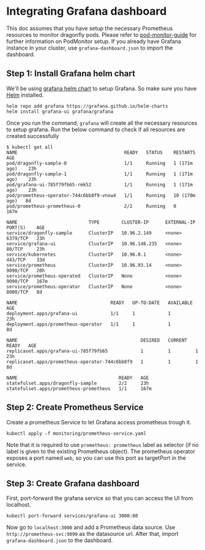 # Integrating Grafana dashboard

This doc assumes that you have setup the necessary Prometheus resources
to monitor dragonfly pods. Please refer to [pod-monitor-guide](podMonitorGuide.md)
for further information on PodMonitor setup. If you already have Grafana instance
in your cluster, use `grafana-dashboard.json` to import the dashboard.


## Step 1: Install Grafana helm chart

We'll be using [grafana helm chart](https://github.com/grafana/helm-charts) to setup
Grafana. So make sure you have [Helm](https://helm.sh/docs/intro/install/) installed.

```
helm repo add grafana https://grafana.github.io/helm-charts
helm install grafana-ui grafana/grafana
```

Once you run the command, `grafana` will create all the necessary resources to setup
grafana. Run the below command to check if all resources are created successfully

```
$ kubectl get all
NAME                                       READY   STATUS    RESTARTS        AGE
pod/dragonfly-sample-0                     1/1     Running   1 (171m ago)    23h
pod/dragonfly-sample-1                     1/1     Running   1 (171m ago)    23h
pod/grafana-ui-785f79fb65-rmk52            1/1     Running   1 (171m ago)    23h
pod/prometheus-operator-744c6bb8f9-vnxw4   1/1     Running   10 (170m ago)   8d
pod/prometheus-prometheus-0                2/2     Running   0               167m

NAME                          TYPE        CLUSTER-IP      EXTERNAL-IP   PORT(S)    AGE
service/dragonfly-sample      ClusterIP   10.96.2.149     <none>        6379/TCP   23h
service/grafana-ui            ClusterIP   10.96.146.235   <none>        80/TCP     23h
service/kubernetes            ClusterIP   10.96.0.1       <none>        443/TCP    33d
service/prometheus            ClusterIP   10.96.93.14     <none>        9090/TCP   20h
service/prometheus-operated   ClusterIP   None            <none>        9090/TCP   167m
service/prometheus-operator   ClusterIP   None            <none>        8080/TCP   8d

NAME                                  READY   UP-TO-DATE   AVAILABLE   AGE
deployment.apps/grafana-ui            1/1     1            1           23h
deployment.apps/prometheus-operator   1/1     1            1           8d

NAME                                             DESIRED   CURRENT   READY   AGE
replicaset.apps/grafana-ui-785f79fb65            1         1         1       23h
replicaset.apps/prometheus-operator-744c6bb8f9   1         1         1       8d

NAME                                     READY   AGE
statefulset.apps/dragonfly-sample        2/2     23h
statefulset.apps/prometheus-prometheus   1/1     167m
```

## Step 2: Create Prometheus Service

Create a prometheus Service to let Grafana access prometheus trough it.

```
kubectl apply -f monitoring/prometheus-service.yaml
```

Note that it is required to use `prometheus: prometheus` label as selector (if no label is given to the existing Prometheus object). The prometheus operator exposes
a port named `web`, so you can use this port as targetPort in the service.

## Step 3: Create Grafana dashboard

First, port-forward the grafana service so that you can access the UI from localhost.

```
kubectl port-forward services/grafana-ui 3000:80
```

Now go to `localhost:3000` and add a Prometheus data source. Use `http://prometheus-svc:9090` as the datasource url. After that, import `grafana-dashboard.json` to the dashboard.